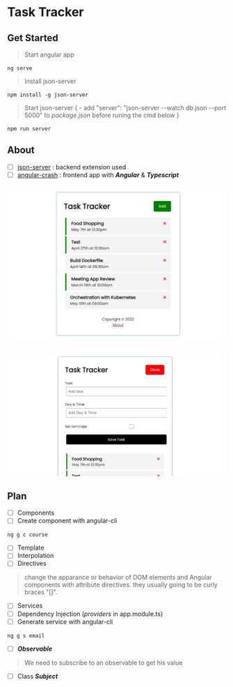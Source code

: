 # Task Tracker

## Get Started

> Start angular app

```shell
ng serve
```

> Install json-server

```shell
npm install -g json-server
```

> Start json-server {
    - add "server": "json-server --watch db.json --port 5000" to *package.json* before runing the cmd below
}

```shell
npm run server
```

## About

- [ ] [json-server](https://www.npmjs.com/package/json-server) : backend extension used
- [ ] [angular-crash](https://github.com/arthking17/angular-labs/tree/main/Angular/angular-crash) : frontend app with ***Angular*** & ***Typescript***

![App preview](../../task-tracker.png "App preview")

![App preview (2)](../../task-tracker-2.png "App preview - Form new task")

## Plan

- [ ] Components
- [ ] Create component with angular-cli

```shell
ng g c course
```

- [ ] Template
- [ ] Interpolation
- [ ] Directives

> change the apparance or behavior of DOM elements and Angular components with attribute directives.
> they usually going to be curly braces "[]".

- [ ] Services
- [ ] Dependency Injection (*providers* in app.module.ts)
- [ ] Generate service with angular-cli

```shell
ng g s email
```

- [ ] ***Observable***

> We need to subscribe to an observable to get his value

- [ ] Class ***Subject***
